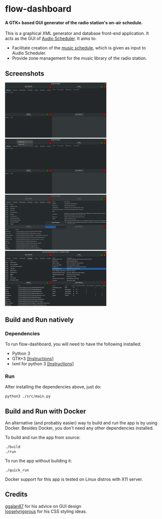 # flow-dashboard
#### A GTK+ based GUI generator of the radio station's on-air schedule.

This is a graphical XML generator and database front-end application. It acts as the GUI of [Audio Scheduler](https://github.com/UoC-Radio/audio-scheduler/). It aims to:
* Facilitate creation of the [music schedule](http://radio.uoc.gr/schedule/schedule.xml), which is given as input to Audio Scheduler.
* Provide zone management for the music library of the radio station.

## Screenshots
[![Initial state](/gallery/thumbnails/initial_state_thumbnail.png?raw=true)](/gallery/initial_state.png?raw=true)
[![Menu options](/gallery/thumbnails/menu_thumbnail.png?raw=true)](/gallery/menu.png?raw=true)  
[![Import progress bar](/gallery/thumbnails/import_progress_thumbnail.png?raw=true)](/gallery/import_progress.png?raw=true)
[![After import](/gallery/thumbnails/imported_thumbnail.png?raw=true)](/gallery/imported.png?raw=true)

## Build and Run natively
### Dependencies
To run flow-dashboard, you will need to have the following installed:
* Python 3
* GTK+3 [[Instructions]](https://pygobject.readthedocs.io/en/latest/getting_started.html)
* lxml for python 3 [[Instructions]](https://lxml.de/installation.html)

### Run
After installing the dependencies above, just do:  
```
python3 ./src/main.py
```

## Build and Run with Docker
An alternative (and probably easier) way to build and run the app is by using Docker. Besides Docker, you don't need any other dependencies installed.

To build and run the app from source:
```
./build
./run
```

To run the app without building it:
```
./quick_run
```

Docker support for this app is tested on Linux distros with X11 server.

## Credits
[ggalan87](https://github.com/ggalan87) for his advice on GUI design  
[looselyrigorous](https://github.com/looselyrigorous) for his CSS styling ideas.
